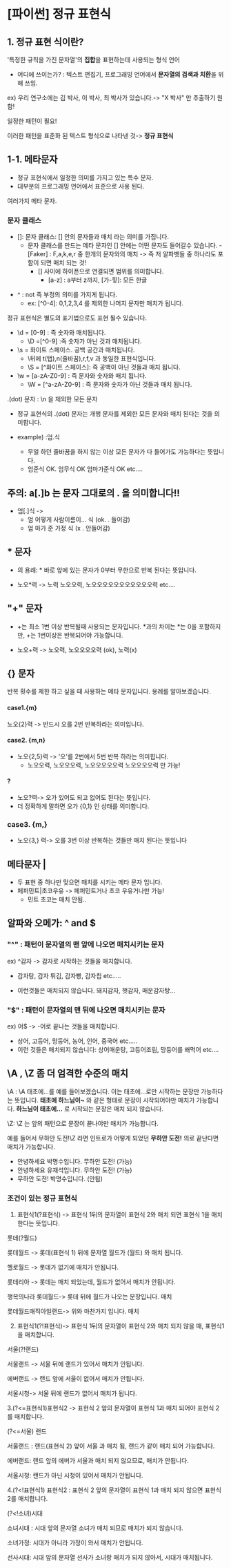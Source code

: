 # [파이썬] 정규 표현식
## 1. 정규 표현 식이란?

'특정한 규칙을 가진 문자열'의 **집합**을 표현하는데 사용되는 형식 언어

- 어디에 쓰이는가? : 텍스트 편집기, 프로그래밍 언어에서 **문자열의 검색과 치환**을 위해 쓰임.

ex) 우리 연구소에는 김 박사, 이 박사, 최 박사가 있습니다.-> "X 박사" 만 추출하기 원함!

일정한 패턴이 필요!

이러한 패턴을 표준화 된 텍스트 형식으로 나타낸 것-> **정규 표현식**

## 1-1. 메타문자
- 정규 표현식에서 일정한 의미를 가지고 있는 특수 문자.
- 대부분의 프로그래밍 언어에서 표준으로 사용 된다.

여러가지 메타 문자.

### 문자 클래스

- []: 문자 클래스: [] 안의 문자들과 매치 라는 의미를 가집니다.
    - 문자 클래스를 만드는 메타 문자인 [] 안에는 어떤 문자도 들어갈수 있습니다.
        -[Faker] : F,a,k,e,r 중 한개의 문자와의 매치 -> 즉 저 알파벳들 중 하나라도 포함이 되면 매치 되는 것!
        - [] 사이에 하이픈으로 연결되면 범위를 의미합니다.
            - [a-z] : a부터 z까지, [가-힣]: 모든 한글

* ^ : not 즉 부정의 의미를 가지게 됩니다.
    - ex: [^0-4]: 0,1,2,3,4 를 제외한 나머지 문자만 매치가 됩니다.

정규 표현식은 별도의 표기법으로도 표현 될수 있습니다.
- \d = [0-9] : 즉 숫자와 매치됩니다.
    - \D =[^0-9] :즉 숫자가 아닌 것과 매치됩니다.
- \s = 화이트 스페이스. 공백 공간과 매치됩니다.
    - \뒤에 t(탭),n(줄바꿈),r,f,v 과 동일한 표현식입니다.
    - \S = [^화이트 스페이스]: 즉 공백이 아닌 것들과 매치 됩니다.
- \w = [a-zA-Z0-9] : 즉 문자와 숫자와 매치 됩니다.
    - \W = [^a-zA-Z0-9] : 즉 문자와 숫자가 아닌 것들과 매치 됩니다.

.(dot) 문자 : \n 을 제외한 모든 문자
- 정규 표현식의 .(dot) 문자는 개행 문자를 제외한 모든 문자와 매치 된다는 것을 의미합니다.

- example) :엄.식
    - 무얼 하던 줄바꿈을 하지 않는 이상 모든 문자가 다 들어가도 가능하다는 뜻입니다.
    - 엄준식 OK. 엄무식 OK 엄마가준식 OK etc....

## 주의: a[.]b 는 문자 그대로의 . 을 의미합니다!!
 - 엄[.]식 ->
     - 엄 어떻게 사람이름이... 식 (ok. . 들어감)
     - 엄 마가 준 가정 식 (x . 안들어감)
     

## * 문자 

* 의 용례: * 바로 앞에 있는 문자가 0부터 무한으로 반복 된다는 뜻입니다.

- 노오*력 -> 노력 노오오력, 노오오오오오오오오오오오력 etc....

## "+" 문자
- +는 최소 1번 이상 반복될때 사용되는 문자입니다. *과의 차이는 *는 0을 포함하지만, +는 1번이상은 반복되어야 가능합니다.

- 노오+력 -> 노오력, 노오오오오력 (ok),  노력(x)


## {} 문자

반복 횟수를 제한 하고 싶을 때 사용하는 메타 문자입니다.
용례를 알아보겠습니다.

#### case1.{m}

노오{2}력 -> 반드시 오를 2번 반복하라는 의미입니다.

#### case2. {m,n}

- 노오{2,5}력 -> '오'를 2번에서 5번 반복 하라는 의미힙니다.
    - 노오오력, 노오오오력, 노오오오오오력 노오오오오력 만 가능!

#### ? 
- 노오?력-> 오가 있어도 되고 없어도 된다는 뜻입니다.
- 더 정확하게 말하면 오가 {0,1} 인 상태를 의미합니다.

### case3. {m,}
- 노오{3,} 력-> 오를 3번 이상 반복하는 것들만 매치 된다는 뜻입니다

## 메타문자 | 
- 두 표현 중 하나만 맞으면 매치를 시키는 메타 문자 입니다.
- 페퍼민트|초코우유 -> 페퍼민트거나 초코 우유거나만 가능!
    - 민트 초코는 매치 안됨..

## 알파와 오메가: ^ and $

### "^" : 패턴이 문자열의 맨 앞에  나오면 매치시키는 문자

ex) ^감자 -> 감자로 시작하는 것들을 매치합니다.
- 감자탕, 감자 튀김, 감자빵, 감자칩 etc.....

- 이런것들은 매치되지 않습니다. 돼지감자, 햇감자, 매운감자탕...

### "$" : 패턴이 문자열의 맨 뒤에 나오면 매치시키는 문자

ex) 어$ -> -어로 끝나는 것들을 매치합니다.
- 상어, 고등어, 망둥어, 농어, 인어, 중국어 etc.....
- 이런 것들은 매치되지 않습니다: 상어매운탕, 고등어조림, 망둥어를 왜먹어 etc....

## \A , \Z 좀 더 엄격한 수준의 매치

\A : \A 태초에...를 예를 들어보겠습니다. 이는 태초에...로만 시작하는 문장만 가능하다는 뜻입니다. **태초에 하느님이~** 와 같은 형태로 문장이 시작되어야만 매치가 가능합니다.
**하느님이 태초에...** 로 시작되는 문장은 매치 되지 않습니다.

\Z: \Z 는 앞의 패턴으로 문장이 끝나야만 매치가 가능합니다.

예를 들어서 무하안 도전!\Z 라면 인트로가 어떻게 되었던 **무하안 도전!** 의로 끝난다면 매치가 가능합니다.
- 안녕하세요 박명수입니다. 무하안 도전! (가능)
- 안녕하세요 유재석입니다. 무하안 도전! (가능)
- 무하안 도전! 박명수입니다. (안됨)

### 조건이 있는 정규 표현식

1. 표현식1(?표현식) -> 표현식 1뒤의 문자열이 표현식 2와 매치 되면 표현식 1을 매치 한다는 뜻입니다. 

롯데(?월드) 

롯데월드 -> 롯데(표현식 1)  뒤에 문자열 월드가 (월드) 와 매치 됩니다. 

헬로월드 -> 롯데가 없기에 매치가 안됩니다.

롯데리아 -> 롯데는 매치 되었는데, 월드가 없어서 매치가 안됩니다.

행복의나라 롯데월드-> 롯데 뒤에 월드가 나오는 문장입니다. 매치

롯데월드매직아일랜드-> 위와 마찬가지 입니다. 매치

2. 표현식1(?!표현식)-> 표현식 1뒤의 문자열이 표현식 2와 매치 되지 않을 때, 표현식1을 매치합니다.

서울(?!랜드)

서울랜드 -> 서울 뒤에 랜드가 있어서 매치가 안됩니다.

에버랜드 -> 랜드 앞에 서울이 없어서 매치가 안됩니다.

서울시청-> 서울 뒤에 랜드가 없어서 매치가 됩니다.

3.(?<=표현식1)표현식2 -> 표현식 2 앞의 문자열이 표현식 1과 매치 되어야 표현식 2를 매치합니다.

(?<=서울) 랜드

서울랜드 : 랜드(표현식 2)  앞이 서울 과 매치 됨, 랜드가 같이 매치 되어 가능합니다.

에버랜드: 랜드 앞의 에버가 서울과 매치 되지 않으므로, 매치가 안됩니다.

서울시청: 랜드가 아닌 시청이 있어서 매치가 안됩니다.

4.(?<!표현식1) 표현식2 : 표현식 2 앞의 문자열이 표현식 1과 매치 되지 않으면 표현식 2를 매치합니다.

(?<!소녀)시대

소녀시대 : 시대 앞의 문자열 소녀가 매치 되므로 매치가 되지 않습니다.

소녀가정: 시대가 아니라 가정이 와서 매치가 안됩니다.

선사시대: 시대 앞의 문자열 선사가 소녀랑 매치가 되지 않아서, 시대가 매치됩니다.


```python

```


```python

```
